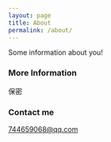 ```yaml
---
layout: page
title: About
permalink: /about/
---
```


Some information about you!

### More Information

保密

### Contact me

744659068@qq.com
